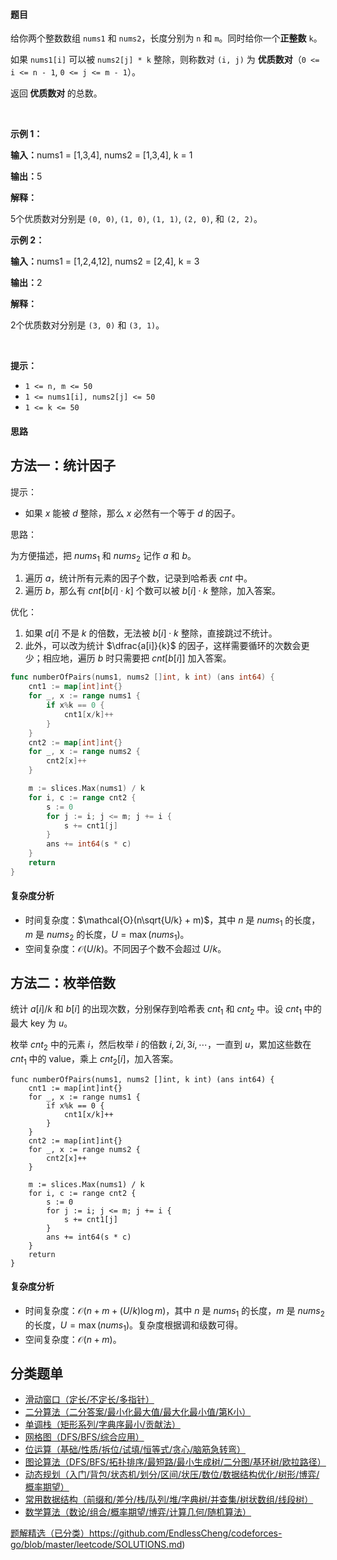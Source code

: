 #### 题目

<p>给你两个整数数组 <code>nums1</code> 和 <code>nums2</code>，长度分别为 <code>n</code> 和 <code>m</code>。同时给你一个<strong>正整数</strong> <code>k</code>。</p>

<p>如果 <code>nums1[i]</code> 可以被 <code>nums2[j] * k</code> 整除，则称数对 <code>(i, j)</code> 为 <strong>优质数对</strong>（<code>0 &lt;= i &lt;= n - 1</code>, <code>0 &lt;= j &lt;= m - 1</code>）。</p>

<p>返回<strong> 优质数对 </strong>的总数。</p>

<p>&nbsp;</p>

<p><strong class="example">示例 1：</strong></p>

<div class="example-block">
<p><strong>输入：</strong><span class="example-io">nums1 = [1,3,4], nums2 = [1,3,4], k = 1</span></p>

<p><strong>输出：</strong><span class="example-io">5</span></p>

<p><strong>解释：</strong></p>

<p>5个优质数对分别是 <code>(0, 0)</code>, <code>(1, 0)</code>, <code>(1, 1)</code>, <code>(2, 0)</code>, 和 <code>(2, 2)</code>。</p>
</div>

<p><strong class="example">示例 2：</strong></p>

<div class="example-block">
<p><strong>输入：</strong><span class="example-io">nums1 = [1,2,4,12], nums2 = [2,4], k = 3</span></p>

<p><strong>输出：</strong><span class="example-io">2</span></p>

<p><strong>解释：</strong></p>

<p>2个优质数对分别是 <code>(3, 0)</code> 和 <code>(3, 1)</code>。</p>
</div>

<p>&nbsp;</p>

<p><strong>提示：</strong></p>

<ul>
	<li><code>1 &lt;= n, m &lt;= 50</code></li>
	<li><code>1 &lt;= nums1[i], nums2[j] &lt;= 50</code></li>
	<li><code>1 &lt;= k &lt;= 50</code></li>
</ul>

#### 思路

## 方法一：统计因子

提示：

- 如果 $x$ 能被 $d$ 整除，那么 $x$ 必然有一个等于 $d$ 的因子。

思路：

为方便描述，把 $\textit{nums}_1$ 和 $\textit{nums}_2$ 记作 $a$ 和 $b$。

1. 遍历 $a$，统计所有元素的因子个数，记录到哈希表 $\textit{cnt}$ 中。
2. 遍历 $b$，那么有 $\textit{cnt}[b[i]\cdot k]$ 个数可以被 $b[i]\cdot k$ 整除，加入答案。

优化：

1. 如果 $a[i]$ 不是 $k$ 的倍数，无法被 $b[i]\cdot k$ 整除，直接跳过不统计。
2. 此外，可以改为统计 $\dfrac{a[i]}{k}$ 的因子，这样需要循环的次数会更少；相应地，遍历 $b$ 时只需要把 $\textit{cnt}[b[i]]$ 加入答案。


``` go
func numberOfPairs(nums1, nums2 []int, k int) (ans int64) {
	cnt1 := map[int]int{}
	for _, x := range nums1 {
		if x%k == 0 {
			cnt1[x/k]++
		}
	}
	cnt2 := map[int]int{}
	for _, x := range nums2 {
		cnt2[x]++
	}

	m := slices.Max(nums1) / k
	for i, c := range cnt2 {
		s := 0
		for j := i; j <= m; j += i {
			s += cnt1[j]
		}
		ans += int64(s * c)
	}
	return
}

```

#### 复杂度分析

- 时间复杂度：$\mathcal{O}(n\sqrt{U/k} + m)$，其中 $n$ 是 $\textit{nums}_1$ 的长度，$m$ 是 $\textit{nums}_2$ 的长度，$U=\max(\textit{nums}_1)$。
- 空间复杂度：$\mathcal{O}(U/k)$。不同因子个数不会超过 $U/k$。

## 方法二：枚举倍数

统计 $a[i]/k$ 和 $b[i]$ 的出现次数，分别保存到哈希表 $\textit{cnt}_1$ 和 $\textit{cnt}_2$ 中。设 $\textit{cnt}_1$ 中的最大 key 为 $u$。

枚举 $\textit{cnt}_2$ 中的元素 $i$，然后枚举 $i$ 的倍数 $i,2i,3i,\cdots$，一直到 $u$，累加这些数在 $\textit{cnt}_1$ 中的 value，乘上 $\textit{cnt}_2[i]$，加入答案。

```
func numberOfPairs(nums1, nums2 []int, k int) (ans int64) {
	cnt1 := map[int]int{}
	for _, x := range nums1 {
		if x%k == 0 {
			cnt1[x/k]++
		}
	}
	cnt2 := map[int]int{}
	for _, x := range nums2 {
		cnt2[x]++
	}

	m := slices.Max(nums1) / k
	for i, c := range cnt2 {
		s := 0
		for j := i; j <= m; j += i {
			s += cnt1[j]
		}
		ans += int64(s * c)
	}
	return
}
```

#### 复杂度分析

- 时间复杂度：$\mathcal{O}(n+m + (U/k)\log m)$，其中 $n$ 是 $\textit{nums}_1$ 的长度，$m$ 是 $\textit{nums}_2$ 的长度，$U=\max(\textit{nums}_1)$。复杂度根据调和级数可得。
- 空间复杂度：$\mathcal{O}(n+m)$。

## 分类题单

- [滑动窗口（定长/不定长/多指针）](https://leetcode.cn/circle/discuss/0viNMK/)
- [二分算法（二分答案/最小化最大值/最大化最小值/第K小）](https://leetcode.cn/circle/discuss/SqopEo/)
- [单调栈（矩形系列/字典序最小/贡献法）](https://leetcode.cn/circle/discuss/9oZFK9/)
- [网格图（DFS/BFS/综合应用）](https://leetcode.cn/circle/discuss/YiXPXW/)
- [位运算（基础/性质/拆位/试填/恒等式/贪心/脑筋急转弯）](https://leetcode.cn/circle/discuss/dHn9Vk/)
- [图论算法（DFS/BFS/拓扑排序/最短路/最小生成树/二分图/基环树/欧拉路径）](https://leetcode.cn/circle/discuss/01LUak/)
- [动态规划（入门/背包/状态机/划分/区间/状压/数位/数据结构优化/树形/博弈/概率期望）](https://leetcode.cn/circle/discuss/tXLS3i/)
- [常用数据结构（前缀和/差分/栈/队列/堆/字典树/并查集/树状数组/线段树）](https://leetcode.cn/circle/discuss/mOr1u6/)
- [数学算法（数论/组合/概率期望/博弈/计算几何/随机算法）](https://leetcode.cn/circle/discuss/IYT3ss/)

[题解精选（已分类）](https://github.com/EndlessCheng/codeforces-go/blob/master/leetcode/SOLUTIONS.md)https://github.com/EndlessCheng/codeforces-go/blob/master/leetcode/SOLUTIONS.md)